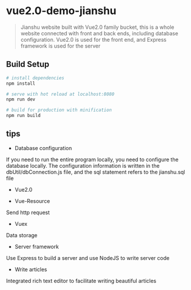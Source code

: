 # vue2.0-demo-jianshu

> Jianshu website built with Vue2.0 family bucket, this is a whole website connected with front and back ends, including database configuration. Vue2.0 is used for the front end, and Express framework is used for the server

## Build Setup

``` bash
# install dependencies
npm install

# serve with hot reload at localhost:8080
npm run dev

# build for production with minification
npm run build
```

## tips

- Database configuration

If you need to run the entire program locally, you need to configure the database locally. The configuration information is written in the dbUtil/dbConnection.js file, and the sql statement refers to the jianshu.sql file

- Vue2.0

- Vue-Resource

Send http request

- Vuex

Data storage

- Server framework

Use Express to build a server and use NodeJS to write server code

- Write articles

Integrated rich text editor to facilitate writing beautiful articles
